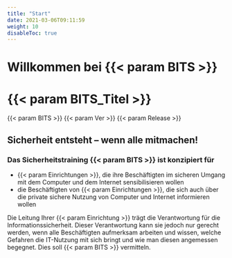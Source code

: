 ```yaml
---
title: "Start"
date: 2021-03-06T09:11:59
weight: 10
disableToc: true
---
```

# Willkommen bei {{< param BITS >}}

# {{< param BITS_Titel >}}

{{< param BITS >}} {{< param Ver >}} {{< param Release >}} 

## Sicherheit entsteht – wenn alle mitmachen!

### Das Sicherheitstraining {{< param BITS >}} ist konzipiert für

  * {{< param Einrichtungen >}}, die ihre Beschäftigten im sicheren Umgang mit dem Computer und dem Internet sensibilisieren wollen
  * die Beschäftigten von {{< param Einrichtungen >}}, die sich auch über die private sichere Nutzung von Computer und Internet informieren wollen

    

Die Leitung Ihrer {{< param Einrichtung >}} trägt die Verantwortung für die Informationssicherheit. Dieser Verantwortung kann sie jedoch nur gerecht werden, wenn alle Beschäftigten aufmerksam arbeiten und wissen, welche Gefahren die IT-Nutzung mit sich bringt und wie man diesen angemessen begegnet. Dies soll {{< param BITS >}} vermitteln.

